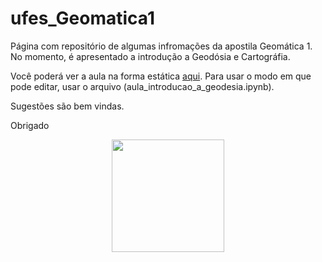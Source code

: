 # ufes_Geomatica1

Página com repositório de algumas infromações da apostila Geomática 1. No momento, é apresentado a introdução a Geodósia e Cartográfia.

Você poderá ver a aula na forma estática [aqui](https://nbviewer.jupyter.org/github/AlexandreCandidoXavier/ufes_Geomatica1/blob/main/aula_introducao_a_geodesia.ipynb). Para usar o modo em que pode editar, usar o arquivo (aula_introducao_a_geodesia.ipynb).

Sugestões são bem vindas.

Obrigado


<div align="center">
  <a href="https://github.com/AlexandreCandidoXavier">
  <img height="180em" src="https://github-readme-stats.vercel.app/api?username=AlexandreCandidoXavier&show_icons=true&include_all_commits=true&count_private=true"/>
</div>
